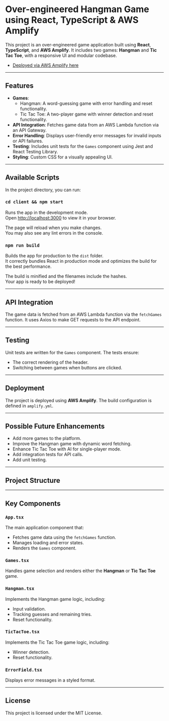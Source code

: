 # Over-engineered Hangman Game using React, TypeScript & AWS Amplify

This project is an over-engineered game application built using **React**, **TypeScript**, and **AWS Amplify**. It includes two games: **Hangman** and **Tic Tac Toe**, with a responsive UI and modular codebase.

- [Deployed via AWS Amplify here](https://master.dr7v6489vrmgm.amplifyapp.com/)

---

## Features

- **Games**:
  - Hangman: A word-guessing game with error handling and reset functionality.
  - Tic Tac Toe: A two-player game with winner detection and reset functionality.
- **API Integration**: Fetches game data from an AWS Lambda function via an API Gateway.
- **Error Handling**: Displays user-friendly error messages for invalid inputs or API failures.
- **Testing**: Includes unit tests for the `Games` component using Jest and React Testing Library.
- **Styling**: Custom CSS for a visually appealing UI.
---

## Available Scripts

In the project directory, you can run:

### `cd client && npm start`

Runs the app in the development mode.  
Open [http://localhost:3000](http://localhost:3000) to view it in your browser.

The page will reload when you make changes.  
You may also see any lint errors in the console.

### `npm run build`

Builds the app for production to the `dist` folder.  
It correctly bundles React in production mode and optimizes the build for the best performance.

The build is minified and the filenames include the hashes.  
Your app is ready to be deployed!

---

## API Integration

The game data is fetched from an AWS Lambda function via the `fetchGames` function. It uses Axios to make GET requests to the API endpoint.

---

## Testing

Unit tests are written for the `Games` component. The tests ensure:
- The correct rendering of the header.
- Switching between games when buttons are clicked.

---

## Deployment

The project is deployed using **AWS Amplify**. The build configuration is defined in `amplify.yml`.

---

## Possible Future Enhancements

- Add more games to the platform.
- Improve the Hangman game with dynamic word fetching.
- Enhance Tic Tac Toe with AI for single-player mode.
- Add integration tests for API calls.
- Add unit testing.
---
## Project Structure

---
## Key Components

### `App.tsx`
The main application component that:
- Fetches game data using the `fetchGames` function.
- Manages loading and error states.
- Renders the `Games` component.

### `Games.tsx`
Handles game selection and renders either the **Hangman** or **Tic Tac Toe** game.

### `Hangman.tsx`
Implements the Hangman game logic, including:
- Input validation.
- Tracking guesses and remaining tries.
- Reset functionality.

### `TicTacToe.tsx`
Implements the Tic Tac Toe game logic, including:
- Winner detection.
- Reset functionality.

### `ErrorField.tsx`
Displays error messages in a styled format.

---

## License

This project is licensed under the MIT License.